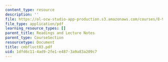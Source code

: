 ```yaml
---
content_type: resource
description: ''
file: https://ol-ocw-studio-app-production.s3.amazonaws.com/courses/8-942-cosmology-fall-2001/1dfd6c114ad92fe1e4873a9a83a209c7_cmbfluct03.pdf
file_type: application/pdf
learning_resource_types: []
parent_title: Readings and Lecture Notes
parent_type: CourseSection
resourcetype: Document
title: cmbfluct03.pdf
uid: 1dfd6c11-4ad9-2fe1-e487-3a9a83a209c7
---
```

